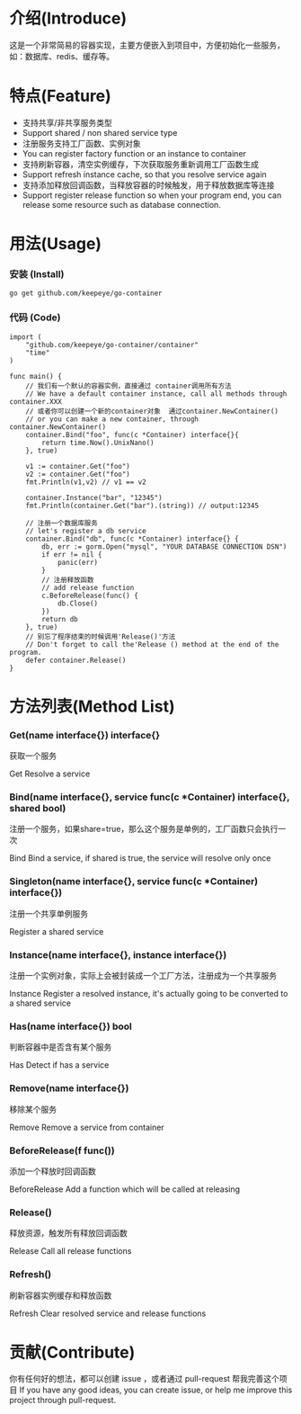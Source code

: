 介绍(Introduce)
=====

这是一个非常简易的容器实现，主要方便嵌入到项目中，方便初始化一些服务，如：数据库、redis、缓存等。


特点(Feature)
=======

- 支持共享/非共享服务类型
- Support shared / non shared service type
- 注册服务支持工厂函数、实例对象
- You can register factory function or an instance to container
- 支持刷新容器，清空实例缓存，下次获取服务重新调用工厂函数生成
- Support refresh instance cache, so that you resolve service again
- 支持添加释放回调函数，当释放容器的时候触发，用于释放数据库等连接
- Support register release function so when your program end, you can release some resource such as database connection.

用法(Usage)
=======

### 安装 (Install)

```
go get github.com/keepeye/go-container
```


### 代码 (Code)

```
import (
    "github.com/keepeye/go-container/container"
    "time"
)

func main() {
    // 我们有一个默认的容器实例，直接通过 container调用所有方法
    // We have a default container instance, call all methods through container.XXX
    // 或者你可以创建一个新的container对象  通过container.NewContainer()
    // or you can make a new container, through container.NewContainer() 
    container.Bind("foo", func(c *Container) interface{}{
        return time.Now().UnixNano()
    }, true)
    
    v1 := container.Get("foo")
    v2 := container.Get("foo")
    fmt.Println(v1,v2) // v1 == v2
    
    container.Instance("bar", "12345")
    fmt.Println(container.Get("bar").(string)) // output:12345
    
    // 注册一个数据库服务
    // let's register a db service
    container.Bind("db", func(c *Container) interface{} {
        db, err := gorm.Open("mysql", "YOUR DATABASE CONNECTION DSN")
        if err != nil {
            panic(err)
        }
        // 注册释放函数
        // add release function
        c.BeforeRelease(func() {
            db.Close()
        })
        return db
    }, true)
    // 别忘了程序结束的时候调用'Release()'方法
    // Don't forget to call the'Release () method at the end of the program.
    defer container.Release()
}
```


方法列表(Method List)
=======

### Get(name interface{}) interface{}

获取一个服务

Get Resolve a service

### Bind(name interface{}, service func(c *Container) interface{}, shared bool)

注册一个服务，如果share=true，那么这个服务是单例的，工厂函数只会执行一次

Bind Bind a service, if shared is true, the service will resolve only once

### Singleton(name interface{}, service func(c *Container) interface{})

注册一个共享单例服务

Register a shared service

### Instance(name interface{}, instance interface{})

注册一个实例对象，实际上会被封装成一个工厂方法，注册成为一个共享服务

Instance Register a resolved instance, it's actually going to be converted to a shared service

### Has(name interface{}) bool

判断容器中是否含有某个服务

Has Detect if has a service

### Remove(name interface{})

移除某个服务

Remove Remove a service from container

### BeforeRelease(f func())

添加一个释放时回调函数

BeforeRelease Add a function which will be called at releasing

### Release()

释放资源，触发所有释放回调函数

Release Call all release functions

### Refresh()

刷新容器实例缓存和释放函数

Refresh Clear resolved service and release functions


贡献(Contribute)
======

你有任何好的想法，都可以创建 issue ，或者通过 pull-request 帮我完善这个项目
If you have any good ideas, you can create issue, or help me improve this project through pull-request.
